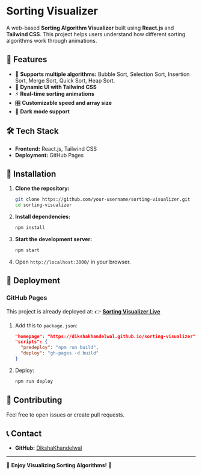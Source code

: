 # Sorting Visualizer

A web-based **Sorting Algorithm Visualizer** built using **React.js** and **Tailwind CSS**. This project helps users understand how different sorting algorithms work through animations.

## 🚀 Features
- 🔹 **Supports multiple algorithms:** Bubble Sort, Selection Sort, Insertion Sort, Merge Sort, Quick Sort, Heap Sort.
- 🎨 **Dynamic UI with Tailwind CSS**
- ⚡ **Real-time sorting animations**
- 🎛️ **Customizable speed and array size**
- 🌙 **Dark mode support**

## 🛠️ Tech Stack
- **Frontend:** React.js, Tailwind CSS
- **Deployment:** GitHub Pages

## 🔧 Installation
1. **Clone the repository:**
   ```sh
   git clone https://github.com/your-username/sorting-visualizer.git
   cd sorting-visualizer
   ```
2. **Install dependencies:**
   ```sh
   npm install
   ```
3. **Start the development server:**
   ```sh
   npm start
   ```
4. Open `http://localhost:3000/` in your browser.

## 🚀 Deployment
### **GitHub Pages**
This project is already deployed at:
👉 **[Sorting Visualizer Live](https://dikshakhandelwal.github.io/sorting-visualizer/)**

1. Add this to `package.json`:
   ```json
   "homepage": "https://dikshakhandelwal.github.io/sorting-visualizer",
   "scripts": {
     "predeploy": "npm run build",
     "deploy": "gh-pages -d build"
   }
   ```
2. Deploy:
   ```sh
   npm run deploy
   ```


## 🤝 Contributing
Feel free to open issues or create pull requests.

## 📞 Contact
- **GitHub:** [DikshaKhandelwal](https://github.com/DikshaKhandelwal)

---

🚀 **Enjoy Visualizing Sorting Algorithms!** 🎉

